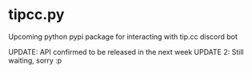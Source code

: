 # tipcc.py
Upcoming python pypi package for interacting with tip.cc discord bot

UPDATE: API confirmed to be released in the next week
UPDATE 2: Still waiting, sorry :p
